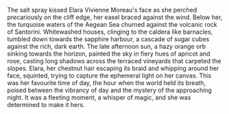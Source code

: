 The salt spray kissed Elara Vivienne Moreau's face as she perched precariously on the cliff edge, her easel braced against the wind. Below her, the turquoise waters of the Aegean Sea churned against the volcanic rock of Santorini.  Whitewashed houses, clinging to the caldera like barnacles, tumbled down towards the sapphire harbour, a cascade of sugar cubes against the rich, dark earth.  The late afternoon sun, a hazy orange orb sinking towards the horizon, painted the sky in fiery hues of apricot and rose, casting long shadows across the terraced vineyards that carpeted the slopes.  Elara, her chestnut hair escaping its braid and whipping around her face, squinted, trying to capture the ephemeral light on her canvas.  This was her favourite time of day, the hour when the world held its breath, poised between the vibrancy of day and the mystery of the approaching night.  It was a fleeting moment, a whisper of magic, and she was determined to make it hers.
